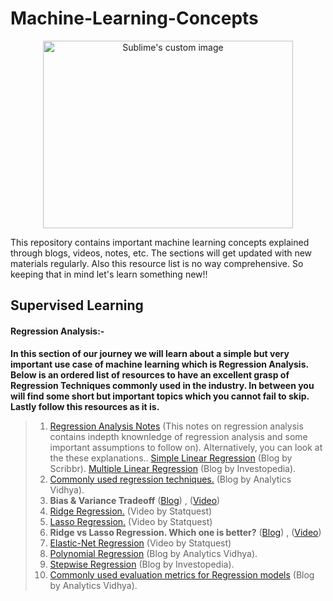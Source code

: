 # Machine-Learning-Concepts

<p align="center">
  <img src="https://user-images.githubusercontent.com/78068342/131361643-b960bfe1-6a1c-44b0-8fdb-f93c5c83b947.jpg" alt="Sublime's custom image"/ width = "400" height = "300">
</p>

This repository contains important machine learning concepts explained through blogs, videos, notes, etc. The sections will get updated with new materials regularly. Also this resource list is no way comprehensive. So keeping that in mind let's learn something new!! 

## **Supervised Learning**

#### **Regression Analysis:-**

**In this section of our journey we will learn about a simple but very important use case of machine learning which is Regression Analysis. Below is an ordered list of resources to have an excellent grasp of Regression Techniques commonly used in the industry. In between you will find some short but important topics which you cannot fail to skip. Lastly follow this resources as it is.**

>   1. [Regression Analysis Notes](https://drive.google.com/file/d/1iFfc0MkECHluD6whkY8HZdtWLqNk0hVY/view?usp=sharing) (This notes on regression analysis contains indepth knownledge of regression analysis and some important assumptions to follow on).
>   Alternatively, you can look at the these explanations..
>    [Simple Linear Regression](https://www.scribbr.com/statistics/simple-linear-regression/) (Blog by Scribbr).
>    [Multiple Linear Regression](https://www.investopedia.com/terms/m/mlr.asp) (Blog by Investopedia).
>   2. [Commonly used regression techniques.](https://www.analyticsvidhya.com/blog/2015/08/comprehensive-guide-regression/#) (Blog by Analytics Vidhya).
>   3. **Bias & Variance Tradeoff**  ([Blog](https://www.analyticsvidhya.com/blog/2020/08/bias-and-variance-tradeoff-machine-learning/)) , ([Video](https://www.youtube.com/watch?v=EuBBz3bI-aA))
>   4. [Ridge Regression.](https://www.youtube.com/watch?v=Q81RR3yKn30) (Video by Statquest)
>   5. [Lasso Regression.](https://www.youtube.com/watch?v=NGf0voTMlcs&t=1s) (Video by Statquest)
>   6. **Ridge vs Lasso Regression. Which one is better?** ([Blog](https://favtutor.com/blogs/ridge-and-lasso-regression)) , ([Video](https://www.youtube.com/watch?v=Xm2C_gTAl8c&t=36s))
>   7. [Elastic-Net Regression](https://www.youtube.com/watch?v=1dKRdX9bfIo) (Video by Statquest)
>   8. [Polynomial Regression](https://www.analyticsvidhya.com/blog/2020/03/polynomial-regression-python/) (Blog by Analytics Vidhya).
>   9. [Stepwise Regression](https://www.investopedia.com/terms/s/stepwise-regression.asp) (Blog by Investopedia).
>  10. [Commonly used evaluation metrics for Regression models](https://www.analyticsvidhya.com/blog/2021/05/know-the-best-evaluation-metrics-for-your-regression-model/) (Blog by Analytics Vidhya).
